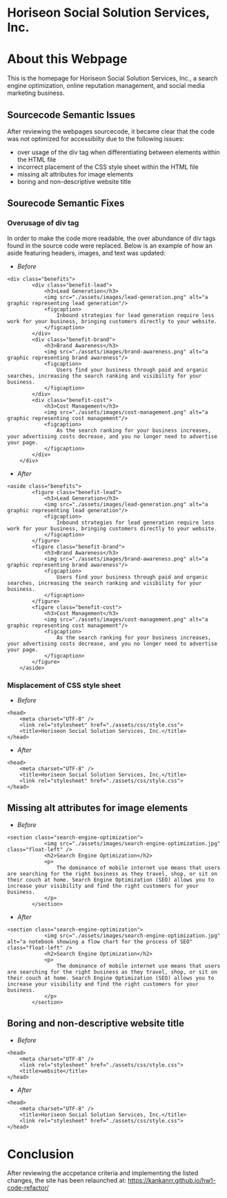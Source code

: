 
# Horiseon Social Solution Services, Inc.

# About this Webpage

This is the homepage for Horiseon Social Solution Services, Inc., a search engine optimization, online reputation management, and social media marketing business.

## Sourcecode Semantic Issues

After reviewing the webpages sourcecode, it became clear that the code was not optimized for accessibilty due to the following issues:

* over usage of the div tag when differentiating between elements within the HTML file 
* incorrect placement of the CSS style sheet within the HTML file
* missing alt attributes for image elements
* boring and non-descriptive website title


## Sourecode Semantic Fixes

### Overusage of div tag

In order to make the code more readable, the over abundance of div tags found in the source code were replaced. Below is an example of how an aside featuring headers, images, and text was updated:

* *Before*

```
<div class="benefits">
        <div class="benefit-lead">
            <h3>Lead Generation</h3>
            <img src="./assets/images/lead-generation.png" alt="a graphic representing lead generation"/>
            <figcaption>
                Inbound strategies for lead generation require less work for your business, bringing customers directly to your website.
            </figcaption>
        </div>
        <div class="benefit-brand">
            <h3>Brand Awareness</h3>
            <img src="./assets/images/brand-awareness.png" alt="a graphic representing brand awareness"/>
            <figcaption>
                Users find your business through paid and organic searches, increasing the search ranking and visibility for your business.
            </figcaption>
        </div>
        <div class="benefit-cost">
            <h3>Cost Management</h3>
            <img src="./assets/images/cost-management.png" alt="a graphic representing cost management"/>
            <figcaption>
                As the search ranking for your business increases, your advertising costs decrease, and you no longer need to advertise your page.
            </figcaption>
        </div>
    </div>
```

* *After*

```
<aside class="benefits">
        <figure class="benefit-lead">
            <h3>Lead Generation</h3>
            <img src="./assets/images/lead-generation.png" alt="a graphic representing lead generation"/>
            <figcaption>
                Inbound strategies for lead generation require less work for your business, bringing customers directly to your website.
            </figcaption>
        </figure>
        <figure class="benefit-brand">
            <h3>Brand Awareness</h3>
            <img src="./assets/images/brand-awareness.png" alt="a graphic representing brand awareness"/>
            <figcaption>
                Users find your business through paid and organic searches, increasing the search ranking and visibility for your business.
            </figcaption>
        </figure>
        <figure class="benefit-cost">
            <h3>Cost Management</h3>
            <img src="./assets/images/cost-management.png" alt="a graphic representing cost management"/>
            <figcaption>
                As the search ranking for your business increases, your advertising costs decrease, and you no longer need to advertise your page.
            </figcaption>
        </figure>
    </aside>
```
### Misplacement of CSS style sheet

* *Before*

```
<head>
    <meta charset="UTF-8" />
    <link rel="stylesheet" href="./assets/css/style.css">
    <title>Horiseon Social Solution Services, Inc.</title>
</head>
```

* *After*

```
<head>
    <meta charset="UTF-8" />
    <title>Horiseon Social Solution Services, Inc.</title>
    <link rel="stylesheet" href="./assets/css/style.css">
</head>
```

## Missing alt attributes for image elements

* *Before*

```
<section class="search-engine-optimization">
            <img src="./assets/images/search-engine-optimization.jpg" class="float-left" />
            <h2>Search Engine Optimization</h2>
            <p>
                The dominance of mobile internet use means that users are searching for the right business as they travel, shop, or sit on their couch at home. Search Engine Optimization (SEO) allows you to increase your visibility and find the right customers for your business.
            </p>
        </section>
```

* *After*

```
<section class="search-engine-optimization">
            <img src="./assets/images/search-engine-optimization.jpg" alt="a notebook showing a flow chart for the process of SEO" class="float-left" />
            <h2>Search Engine Optimization</h2>
            <p>
                The dominance of mobile internet use means that users are searching for the right business as they travel, shop, or sit on their couch at home. Search Engine Optimization (SEO) allows you to increase your visibility and find the right customers for your business.
            </p>
        </section>
```

## Boring and non-descriptive website title

* *Before*

```
<head>
    <meta charset="UTF-8" />
    <link rel="stylesheet" href="./assets/css/style.css">
    <title>website</title>
</head>
```
* *After*

```
<head>
    <meta charset="UTF-8" />
    <title>Horiseon Social Solution Services, Inc.</title>
    <link rel="stylesheet" href="./assets/css/style.css">
</head>
```

# Conclusion

After reviewing the accpetance criteria and implementing the listed changes, the site has been relaunched at: https://kankanrr.github.io/hw1-code-refactor/